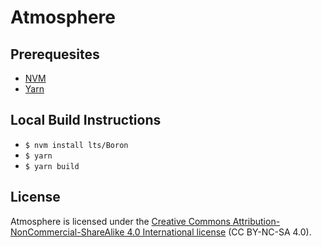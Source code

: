 # Atmosphere

## Prerequesites
* [NVM](https://github.com/creationix/nvm)
* [Yarn](https://yarnpkg.com/)

## Local Build Instructions
* `$ nvm install lts/Boron`
* `$ yarn`
* `$ yarn build`

## License
Atmosphere is licensed under the [Creative Commons
Attribution-NonCommercial-ShareAlike 4.0 International
license](https://creativecommons.org/licenses/by-nc-sa/4.0/) (CC BY-NC-SA 4.0).
